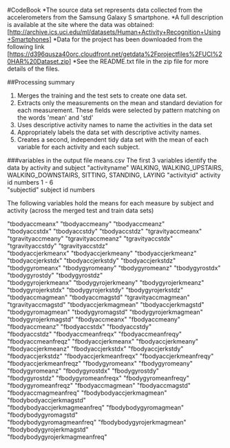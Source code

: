 #CodeBook
*The source data set represents data collected from the accelerometers from the Samsung Galaxy S smartphone. 
*A full description is available at the site where the data was obtained: 
[http://archive.ics.uci.edu/ml/datasets/Human+Activity+Recognition+Using+Smartphones]
*Data for the project has been downloaded from the following link
[https://d396qusza40orc.cloudfront.net/getdata%2Fprojectfiles%2FUCI%20HAR%20Dataset.zip]
*See the README.txt file in the zip file for more details of the files.

##Processing summary
1. Merges the training and the test sets to create one data set.
2. Extracts only the measurements on the mean and standard deviation for each measurement. These fields were selected by pattern matching on the words 'mean' and 'std'
3. Uses descriptive activity names to name the activities in the data set
4. Appropriately labels the data set with descriptive activity names. 
5. Creates a second, independent tidy data set with the mean of each variable for each activity and each subject. 

###variables in the output file means.csv
The first 3 variables identify the data by activity and subject
 "activityname"         WALKING, WALKING_UPSTAIRS, WALKING_DOWNSTAIRS, SITTING, STANDING, LAYING
 "activityid"           activity id numbers 1 - 6    
 "subjectid"            subject id numbers
 
The following variables hold the means for each measure by subject and activity 
(across the merged test and train data sets)
 
"tbodyaccmeanx"
"tbodyaccmeany"
"tbodyaccmeanz"               
"tbodyaccstdx"
"tbodyaccstdy"
"tbodyaccstdz"
"tgravityaccmeanx"
"tgravityaccmeany"
"tgravityaccmeanz"
"tgravityaccstdx"
"tgravityaccstdy"
"tgravityaccstdz"             
"tbodyaccjerkmeanx"
"tbodyaccjerkmeany"
"tbodyaccjerkmeanz"           
"tbodyaccjerkstdx"
"tbodyaccjerkstdy"
"tbodyaccjerkstdz"            
"tbodygyromeanx"
"tbodygyromeany"
"tbodygyromeanz"
"tbodygyrostdx"
"tbodygyrostdy"
"tbodygyrostdz"               
"tbodygyrojerkmeanx"
"tbodygyrojerkmeany"
"tbodygyrojerkmeanz"          
"tbodygyrojerkstdx"
"tbodygyrojerkstdy"
"tbodygyrojerkstdz"           
"tbodyaccmagmean"
"tbodyaccmagstd"
"tgravityaccmagmean"          
"tgravityaccmagstd"
"tbodyaccjerkmagmean"
"tbodyaccjerkmagstd"          
"tbodygyromagmean"
"tbodygyromagstd"
"tbodygyrojerkmagmean"        
"tbodygyrojerkmagstd"
"fbodyaccmeanx"
"fbodyaccmeany"               
"fbodyaccmeanz"
"fbodyaccstdx"
"fbodyaccstdy"                
"fbodyaccstdz"
"fbodyaccmeanfreqx"
"fbodyaccmeanfreqy"           
"fbodyaccmeanfreqz"
"fbodyaccjerkmeanx"
"fbodyaccjerkmeany"           
"fbodyaccjerkmeanz"
"fbodyaccjerkstdx"
"fbodyaccjerkstdy"            
"fbodyaccjerkstdz"
"fbodyaccjerkmeanfreqx"
"fbodyaccjerkmeanfreqy"       
"fbodyaccjerkmeanfreqz"
"fbodygyromeanx"
"fbodygyromeany"              
"fbodygyromeanz"
"fbodygyrostdx"
"fbodygyrostdy"               
"fbodygyrostdz"
"fbodygyromeanfreqx"
"fbodygyromeanfreqy"          
"fbodygyromeanfreqz"
"fbodyaccmagmean"
"fbodyaccmagstd"              
"fbodyaccmagmeanfreq"
"fbodybodyaccjerkmagmean"
"fbodybodyaccjerkmagstd"      
"fbodybodyaccjerkmagmeanfreq"
"fbodybodygyromagmean"
"fbodybodygyromagstd"         
"fbodybodygyromagmeanfreq"
"fbodybodygyrojerkmagmean"
"fbodybodygyrojerkmagstd"     
"fbodybodygyrojerkmagmeanfreq"
